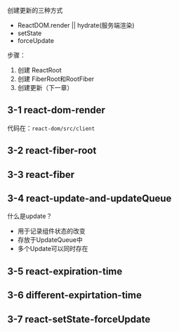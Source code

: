 创建更新的三种方式

- ReactDOM.render || hydrate(服务端渲染)
- setState
- forceUpdate



步骤：

1. 创建 ReactRoot
2. 创建 FiberRoot和RootFiber
3. 创建更新（下一章）



## 3-1 react-dom-render

代码在：`react-dom/src/client`



##  3-2 react-fiber-root

##  3-3 react-fiber

##  3-4 react-update-and-updateQueue

什么是update？

- 用于记录组件状态的改变
- 存放于UpdateQueue中
- 多个Update可以同时存在





##  3-5 react-expiration-time

##  3-6 different-expirtation-time

##  3-7 react-setState-forceUpdate